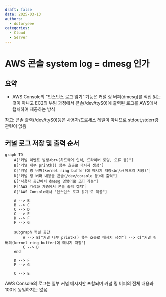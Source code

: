 ```yaml
---
draft: false
date: 2025-03-13
authors:
  - dotoryeee
categories:
  - Cloud
  - Server
---
```

# AWS 콘솔 system log = dmesg 인가

<!-- more -->

## 요약
- AWS Console의 "인스턴스 로그 읽기" 기능은 커널 링 버퍼(dmesg)를 직접 읽는 것이 아니고 EC2의 부팅 과정에서 콘솔(/dev/ttyS0)에 출력된 로그를 AWS에서 캡처하여 제공하는 방식
  
참고: 콘솔 출력(/dev/ttyS0)등은 사용자/프로세스 레벨이 아니므로 stdout,stderr랑 관련이 없음

## 커널 로그 저장 및 출력 순서
```mermaid
graph TD
    A["커널 이벤트 발생<br>(하드웨어 인식, 드라이버 로딩, 오류 등)"]
    B["커널 내부 printk() 함수 호출로 메시지 생성"]
    C["커널 링 버퍼(kernel ring buffer)에 메시지 저장<br/>(메모리 저장)"]
    D["커널 링 버퍼 내용을 콘솔(/dev/console 등)에 출력"]
    E["사용자 공간에서 dmesg 명령어로 조회 가능"]
    F["AWS 가상화 계층에서 콘솔 출력 캡처"]
    G["AWS Console에서 '인스턴스 로그 읽기'로 제공"]

    A --> B
    B --> C
    C --> D
    C --> E
    D --> F
    F --> G

    subgraph 커널 공간
        A --> B["커널 내부 printk() 함수 호출로 메시지 생성"] --> C["커널 링 버퍼(kernel ring buffer)에 메시지 저장"]
        C --> D
    end

    D --> F
    F --> G

    C --> E

```

AWS Console의 로그는 일부 커널 메시지만 포함되며 커널 링 버퍼의 전체 내용과 100% 동일하지는 않음